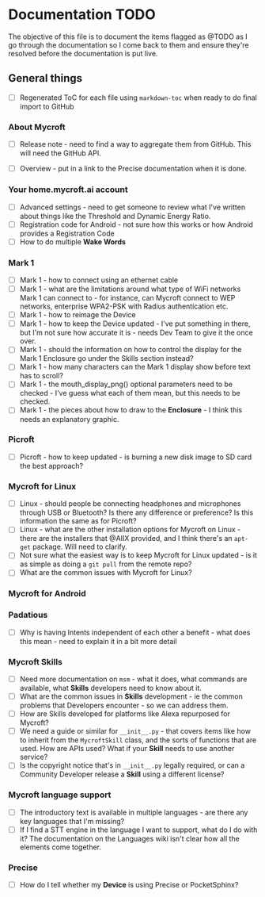 # Documentation TODO

The objective of this file is to document the items flagged as @TODO as I go through the documentation so I come back to them and ensure they're resolved before the documentation is put live.

## General things

- [ ] Regenerated ToC for each file using `markdown-toc` when ready to do final import to GitHub

### About Mycroft

- [ ] Release note - need to find a way to aggregate them from GitHub. This will need the GitHub API.
- [ ] Overview - put in a link to the Precise documentation when it is done.


### Your home.mycroft.ai account

- [ ] Advanced settings - need to get someone to review what I've written about things like the Threshold and Dynamic Energy Ratio.
- [ ] Registration code for Android - not sure how this works or how Android provides a Registration Code
- [ ] How to do multiple **Wake Words**

### Mark 1

- [ ] Mark 1 - how to connect using an ethernet cable
- [ ] Mark 1 - what are the limitations around what type of WiFi networks Mark 1 can connect to - for instance, can Mycroft connect to WEP networks, enterprise WPA2-PSK with Radius authentication etc.
- [ ] Mark 1 - how to reimage the Device
- [ ] Mark 1 - how to keep the Device updated - I've put something in there, but I'm not sure how accurate it is - needs Dev Team to give it the once over.
- [ ] Mark 1 - should the information on how to control the display for the Mark 1 Enclosure go under the Skills section instead?
- [ ] Mark 1 - how many characters can the Mark 1 display show before text has to scroll?
- [ ] Mark 1 - the mouth_display_png() optional parameters need to be checked - I've guess what each of them mean, but this needs to be checked.
- [ ] Mark 1 - the pieces about how to draw to the **Enclosure** - I think this needs an explanatory graphic.

### Picroft

- [ ] Picroft - how to keep updated - is burning a new disk image to SD card the best approach?

### Mycroft for Linux

- [ ] Linux - should people be connecting headphones and microphones through USB or Bluetooth? Is there any difference or preference? Is this information the same as for Picroft?
- [ ] Linux - what are the other installation options for Mycroft on Linux - there are the installers that @AIIX provided, and I think there's an `apt-get` package. Will need to clarify.
- [ ] Not sure what the easiest way is to keep Mycroft for Linux updated - is it as simple as doing a `git pull` from the remote repo?
- [ ] What are the common issues with Mycroft for Linux?

### Mycroft for Android

### Padatious

- [ ] Why is having Intents independent of each other a benefit - what does this mean - need to explain it in a bit more detail

### Mycroft Skills

- [ ] Need more documentation on `msm` - what it does, what commands are available, what **Skills** developers need to know about it.
- [ ] What are the common issues in **Skills** development - ie the common problems that Developers encounter - so we can address them.
- [ ] How are Skills developed for platforms like Alexa repurposed for Mycroft?
- [ ] We need a guide or similar for `__init__.py` - that covers items like how to inherit from the `MycroftSkill` class, and the sorts of functions that are used. How are APIs used? What if your **Skill** needs to use another service?
- [ ] Is the copyright notice that's in `__init__.py` legally required, or can a Community Developer release a **Skill** using a different license?

### Mycroft language support

- [ ] The introductory text is available in multiple languages - are there any key languages that I'm missing?
- [ ] If I find a STT engine in the language I want to support, what do I do with it? The documentation on the Languages wiki isn't clear how all the elements come together.

### Precise

- [ ] How do I tell whether my **Device** is using Precise or PocketSphinx?
